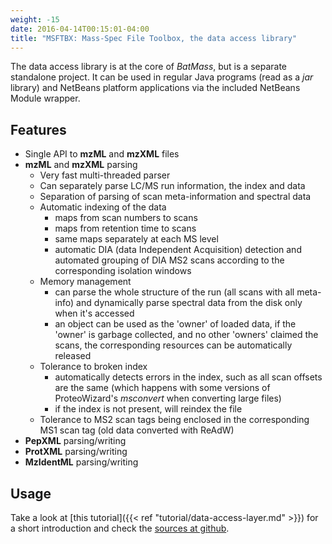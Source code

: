 ```yaml
---
weight: -15
date: 2016-04-14T00:15:01-04:00
title: "MSFTBX: Mass-Spec File Toolbox, the data access library"
---
```


The data access library is at the core of _BatMass_, but is a separate standalone project. It can be used in regular Java programs (read as a _jar_ library) and NetBeans platform applications via the included NetBeans Module wrapper.

## Features
- Single API to __mzML__ and __mzXML__ files
- __mzML__ and __mzXML__ parsing
  - Very fast multi-threaded parser
  - Can separately parse LC/MS run information, the index and data
  - Separation of parsing of scan meta-information and spectral data
  - Automatic indexing of the data
      - maps from scan numbers to scans
      - maps from retention time to scans
      - same maps separately at each MS level
      - automatic DIA (data Independent Acquisition) detection and automated grouping of DIA MS2 scans according to the corresponding isolation windows
  - Memory management
      - can parse the whole structure of the run (all scans with all meta-info) and dynamically parse spectral data from the disk only when it's accessed
      - an object can be used as the 'owner' of loaded data, if the 'owner' is garbage collected, and no other 'owners' claimed the scans, the corresponding resources can be automatically released
  - Tolerance to broken index
      - automatically detects errors in the index, such as all scan offsets are the same (which happens with some versions of ProteoWizard's _msconvert_ when converting large files)
      - if the index is not present, will reindex the file
  - Tolerance to MS2 scan tags being enclosed in the corresponding MS1 scan tag (old data converted with ReAdW)
- __PepXML__ parsing/writing
- __ProtXML__ parsing/writing
- __MzIdentML__ parsing/writing

## Usage
Take a look at [this tutorial]({{< ref "tutorial/data-access-layer.md" >}}) for a short introduction and check the [sources at github](https://github.com/chhh/msftbx).
